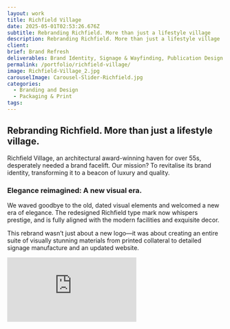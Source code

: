 ```yaml
---
layout: work
title: Richfield Village
date: 2025-05-01T02:53:26.676Z
subtitle: Rebranding Richfield. More than just a lifestyle village
description: Rebranding Richfield. More than just a lifestyle village
client:
brief: Brand Refresh
deliverables: Brand Identity, Signage & Wayfinding, Publication Design
permalink: /portfolio/richfield-village/
image: Richfield-Village_2.jpg
carouselImage: Carousel-Slider-Richfield.jpg
categories:
  - Branding and Design
  - Packaging & Print
tags:
---
```


## Rebranding Richfield. More than just a lifestyle village.

Richfield Village, an architectural award-winning haven for over 55s, desperately needed a brand facelift. Our mission? To revitalise its brand identity, transforming it to a beacon of luxury and quality.

### Elegance reimagined: A new visual era.

We waved goodbye to the old, dated visual elements and welcomed a new era of elegance. The redesigned Richfield type mark now whispers prestige, and is fully aligned with the modern facilities and exquisite decor.

This rebrand wasn’t just about a new logo—it was about creating an entire suite of visually stunning materials from printed collateral to detailed signage manufacture and an updated website.

<div class='embed-container'><iframe src='https://www.youtube.com/embed/CC1wsKudfJY?si=V0eVt5yM3Szly7EO' frameborder='0' allowfullscreen></iframe></div>
